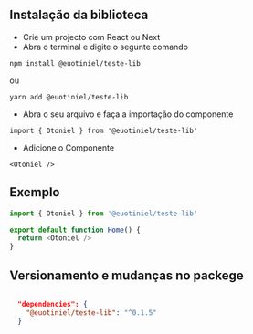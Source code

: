 ## Instalação da biblioteca

+ Crie um projecto com React ou Next
+ Abra o terminal e digite o segunte comando

```
npm install @euotiniel/teste-lib
```

ou

```
yarn add @euotiniel/teste-lib
```

+ Abra o seu arquivo e faça a importação do componente

```
import { Otoniel } from '@euotiniel/teste-lib'
```

+ Adicione o Componente

```
<Otoniel />
```

## Exemplo

```typescript
import { Otoniel } from '@euotiniel/teste-lib'

export default function Home() {
  return <Otoniel />
}
```
## Versionamento e mudanças no packege

```json

  "dependencies": {
    "@euotiniel/teste-lib": "^0.1.5"
  }
```


